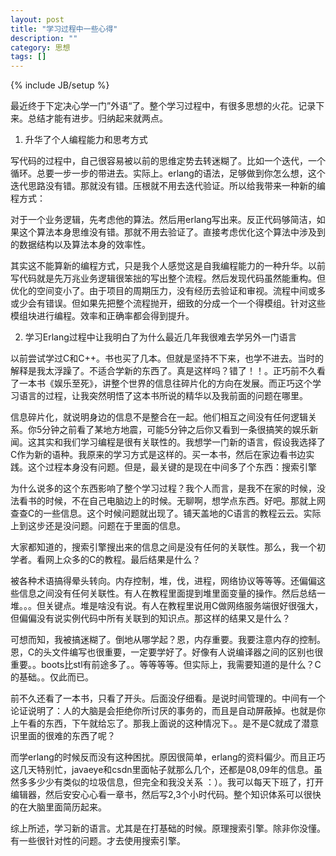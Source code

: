 ```yaml
---
layout: post
title: "学习过程中一些心得"
description: ""
category: 思想 
tags: []
---
```

{% include JB/setup %}

最近终于下定决心学一门”外语“了。整个学习过程中，有很多思想的火花。记录下来。总结才能有进步。归纳起来就两点。

1. 升华了个人编程能力和思考方式

写代码的过程中，自己很容易被以前的思维定势去转迷糊了。比如一个迭代，一个循环。总要一步一步的带进去。实际上。erlang的语法，足够做到你怎么想，这个迭代思路没有错。那就没有错。压根就不用去迭代验证。所以给我带来一种新的编程方式：

对于一个业务逻辑，先考虑他的算法。然后用erlang写出来。反正代码够简洁，如果这个算法本身思维没有错。那就不用去验证了。直接考虑优化这个算法中涉及到的数据结构以及算法本身的效率性。

其实这不能算新的编程方式，只是我个人感觉这是自我编程能力的一种升华。以前写代码就是先万兆业务逻辑很笨拙的写出整个流程。然后发现代码虽然能重构。但优化的空间变小了。由于项目的周期压力，没有经历去验证和审视。流程中间或多或少会有错误。但如果先把整个流程抛开，细致的分成一个一个得模组。针对这些模组块进行编程。效率和正确率都会得到提升。

2. 学习Erlang过程中让我明白了为什么最近几年我很难去学另外一门语言

以前尝试学过C和C++。书也买了几本。但就是坚持不下来，也学不进去。当时的解释是我太浮躁了。不适合学新的东西了。真是这样吗？错了！！。正巧前不久看了一本书《娱乐至死》，讲整个世界的信息往碎片化的方向在发展。而正巧这个学习语言的过程，让我突然明悟了这本书所说的精华以及我前面的问题在哪里。

信息碎片化，就说明身边的信息不是整合在一起。他们相互之间没有任何逻辑关系。你5分钟之前看了某地方地震，可能5分钟之后你又看到一条很搞笑的娱乐新闻。这其实和我们学习编程是很有关联性的。我想学一门新的语言，假设我选择了C作为新的语种。我原来的学习方式是这样的。买一本书，然后在家边看书边实践。这个过程本身没有问题。但是，最关键的是现在中间多了个东西：搜索引擎

为什么说多的这个东西影响了整个学习过程？我个人而言，是我不在家的时候，没法看书的时候，不在自己电脑边上的时候。无聊啊，想学点东西。好吧。那就上网查查C的一些信息。这个时候问题就出现了。铺天盖地的C语言的教程云云。实际上到这步还是没问题。问题在于里面的信息。

大家都知道的，搜索引擎搜出来的信息之间是没有任何的关联性。那么，我一个初学者。看网上众多的C的教程。最后结果是什么？

被各种术语搞得晕头转向。内存控制，堆，伐，进程，网络协议等等等。还偏偏这些信息之间没有任何关联性。有人在教程里面提到堆里面变量的操作。然后总结一堆。。。但关键点。堆是啥没有说。有人在教程里说用C做网络服务端很好很强大，但偏偏没有说实例代码中所有关联到的知识点。那这样的结果又是什么？

可想而知，我被搞迷糊了。倒地从哪学起？恩，内存重要。我要注意内存的控制。恩，C的头文件编写也很重要，一定要学好了。好像有人说编译器之间的区别也很重要。。boots比stl有前途多了。。等等等等。但实际上，我需要知道的是什么？C的基础。。仅此而已。

前不久还看了一本书，只看了开头。后面没仔细看。是说时间管理的。中间有一个论证说明了：人的大脑是会拒绝你所讨厌的事务的，而且是自动屏蔽掉。也就是你上午看的东西，下午就给忘了。那我上面说的这种情况下。。是不是C就成了潜意识里面的很难的东西了呢？

而学erlang的时候反而没有这种困扰。原因很简单，erlang的资料偏少。而且正巧这几天特别忙，javaeye和csdn里面帖子就那么几个，还都是08,09年的信息。虽然多多少少有类似的垃圾信息，但完全和我没关系 ：）。我可以每天下班了，打开编辑器，然后安安心心看一章书，然后写2,3个小时代码。整个知识体系可以很快的在大脑里面简历起来。

综上所述，学习新的语言。尤其是在打基础的时候。原理搜索引擎。除非你没懂。有一些很针对性的问题。才去使用搜索引擎。